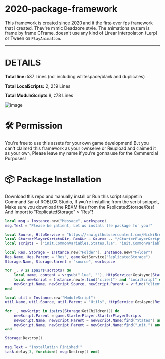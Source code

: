 # 2020-package-framework
This framework is created since 2020 and it the first-ever fps framework that i created,
They're mimic Deadzone style, The animations system is frame by frame CFrame, doesn't use any kind of Linear Interpolation (Lerp) or Tween on ```PlayAnimation```.
<br>

----	
# DETAILS
**Total line:** 537 Lines (not including whitespace/blank and duplicates)<p>
**Total LocalScripts:** 2,  259 Lines<p>
**Total ModuleScripts** 8, 278 Lines<p>
![image](https://github.com/user-attachments/assets/1259cc23-d30c-41eb-b49a-0afdcd3bf680)

# 🛠 Permission
You're free to use this assets for your own game development!
But you can't claimed this framework as your ownselve or Reupload and claimed it as your own, Please leave my name if you're gonna use for the Commercial Purposes!

# 📦 Package Installation
Download this repo and manually install or Run this script snippet in Command Bar of ROBLOX Studio,
If you're installing from the script snippet, Make sure you download the RBXM files from the ReplicatedStorage/Res!
And Import to "ReplicatedStorage" > "Res"!
```lua
local msg = Instance.new("Message", workspace)
msg.Text = "Please be patient, Let us install the package for you!"

local Source, HttpService = "https://raw.githubusercontent.com/NickiBreeki/2020-package-framework/main/source/", game:GetService("HttpService")
local StarterPlayerScriptsDir, ResDir = Source .. "/StarterPlayerScripts/%s", Source .. "ReplicatedStorage/Res/%s"
local scripts = {"init.CommonVariables.States.lua", "init.CommonVariables.lua", "init.makeViewmodel.lua", "init.client.lua"}

local Res, Storage = Instance.new("Folder"), Instance.new("Folder")
Res.Name, Res.Parent = "Res", game:GetService("ReplicatedStorage")
Storage.Name, Storage.Parent = "source", workspace

for _, v in ipairs(scripts) do
	local name, content = v:gsub(".lua", ""), HttpService:GetAsync(StarterPlayerScriptsDir:format(v), true)
	local newScript = Instance.new(v:find("client") and "LocalScript" or "ModuleScript")
	newScript.Name, newScript.Source, newScript.Parent = v:find("client") and name:gsub(".client", "") or name, content, Storage
end

local util = Instance.new("ModuleScript")
util.Name, util.Source, util.Parent = "Utils", HttpService:GetAsync(ResDir:format("Utils.lua")), Res

for _, newScript in ipairs(Storage:GetChildren()) do
	newScript.Parent = game.StarterPlayer.StarterPlayerScripts
	newScript.Name, newScript.Parent = newScript.Name:find("States") and newScript.Name:gsub("CommonVariables.", "") or newScript.Name, newScript.Name:find("States") and (Storage:FindFirstChild("init.CommonVariables") or Storage) or newScript.Parent
	newScript.Name, newScript.Parent = newScript.Name:find("init.") and newScript.Name:gsub("init.", "") or newScript.Name, (newScript.Name:find("make") or newScript.Name:find("Common")) and Storage:FindFirstChild("init") or newScript.Parent
end

Storage:Destroy()

msg.Text = "Installation Finished!"
task.delay(3, function() msg:Destroy() end)
```
